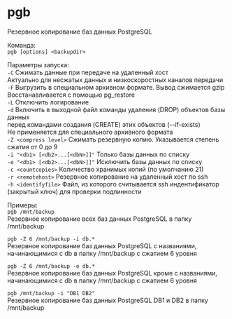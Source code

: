 # pgb
Резервное копирование баз данных PostgreSQL

Команда:  
`pgb [options] <backupdir>`  

Параметры запуска:  
`-C` Сжимать данные при передаче на удаленный хост  
     Актуально для несжатых данных и низкоскоростных каналов передачи  
`-F` Выгрузить в специальном архивном формате. Вывод сжимается gzip  
     Восстанавливается с помощью pg_restore  
`-L` Отключить логирование  
`-d` Включить в выходной файл команды удаления (DROP) объектов базы данных  
     перед командами создания (CREATE) этих объектов (--if-exists)  
     Не применяется для специального архивного формата  
`-Z <compress level>` Сжимать резервную копию. Указывается степень сжатия от 0 до 9  
`-i "<db1> [<db2>...[<dbN>]]"` Только базы данных по списку  
`-e "<db1> [<db2>...[<dbN>]]"` Исключить базы данных по списку  
`-c <countcopies>` Количество хранимых копий (по умолчанию 21)  
`-r <remotehost>` Резервное копирование на удаленный хост по ssh  
`-h <identifyfile>` Файл, из которого считывается ssh индентификатор (закрытый ключ) для проверки подлинности  

Примеры:  
`pgb /mnt/backup`  
Резервное копирование всех баз данных PostgreSQL в папку /mnt/backup  
  
`pgb -Z 6 /mnt/backup -i db.*`  
Резервное копирование баз данных PostgreSQL с названиями, начинающимися с db в папку /mnt/backup с сжатием 6 уровня  

`pgb -Z 6 /mnt/backup -e db.*`  
Резервное копирование баз данных PostgreSQL кроме с названиями, начинающимися с db в папку /mnt/backup с сжатием 6 уровня  

`pgb /mnt/backup -i "DB1 DB2"`  
Резервное копирование баз данных PostgreSQL DB1 и DB2 в папку /mnt/backup  
